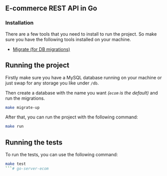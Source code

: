 ## E-commerce REST API in Go 

### Installation

There are a few tools that you need to install to run the project.
So make sure you have the following tools installed on your machine.

- [Migrate (for DB migrations)](https://github.com/golang-migrate/migrate/tree/v4.17.0/cmd/migrate)

## Running the project

Firstly make sure you have a MySQL database running on your machine or just swap for any storage you like under `/db`.

Then create a database with the name you want *(`ecom` is the default)* and run the migrations.

```bash
make migrate-up
```

After that, you can run the project with the following command:

```bash
make run
```

## Running the tests

To run the tests, you can use the following command:

```bash
make test
```# go-server-ecom
